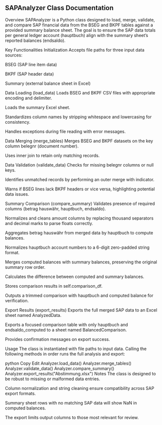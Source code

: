 <h2>SAPAnalyzer Class Documentation</h2>
Overview
SAPAnalyzer is a Python class designed to load, merge, validate, and compare SAP financial data from the BSEG and BKPF tables against a provided summary balance sheet. The goal is to ensure the SAP data totals per general ledger account (hauptbuch) align with the summary sheet’s reported balances (endsaldo).

Key Functionalities
Initialization
Accepts file paths for three input data sources:

BSEG (SAP line item data)

BKPF (SAP header data)

Summary (external balance sheet in Excel)

Data Loading (load_data)
Loads BSEG and BKPF CSV files with appropriate encoding and delimiter.

Loads the summary Excel sheet.

Standardizes column names by stripping whitespace and lowercasing for consistency.

Handles exceptions during file reading with error messages.

Data Merging (merge_tables)
Merges BSEG and BKPF datasets on the key column belegnr (document number).

Uses inner join to retain only matching records.

Data Validation (validate_data)
Checks for missing belegnr columns or null keys.

Identifies unmatched records by performing an outer merge with indicator.

Warns if BSEG lines lack BKPF headers or vice versa, highlighting potential data issues.

Summary Comparison (compare_summary)
Validates presence of required columns (betrag hauswähr, hauptbuch, endsaldo).

Normalizes and cleans amount columns by replacing thousand separators and decimal marks to parse floats correctly.

Aggregates betrag hauswähr from merged data by hauptbuch to compute balances.

Normalizes hauptbuch account numbers to a 6-digit zero-padded string format.

Merges computed balances with summary balances, preserving the original summary row order.

Calculates the difference between computed and summary balances.

Stores comparison results in self.comparison_df.

Outputs a trimmed comparison with hauptbuch and computed balance for verification.

Export Results (export_results)
Exports the full merged SAP data to an Excel sheet named AnalyzedData.

Exports a focused comparison table with only hauptbuch and endsaldo_computed to a sheet named BalancedComparison.

Provides confirmation messages on export success.

Usage
The class is instantiated with file paths to input data. Calling the following methods in order runs the full analysis and export:

python
Copy
Edit
Analyzer.load_data()
Analyzer.merge_tables()
Analyzer.validate_data()
Analyzer.compare_summary()
Analyzer.export_results("Abstimmung.xlsx")
Notes
The class is designed to be robust to missing or malformed data entries.

Column normalization and string cleaning ensure compatibility across SAP export formats.

Summary sheet rows with no matching SAP data will show NaN in computed balances.

The export limits output columns to those most relevant for review.
